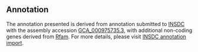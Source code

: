 

Annotation
----------

The annotation presented is derived from annotation submitted to
[INSDC](http://www.insdc.org) with the assembly accession
[GCA\_000975735.3](http://www.ebi.ac.uk/ena/data/view/GCA_000975735.3),
with additional non-coding genes derived from
[Rfam](http://rfam.xfam.org/). For more details, please visit [INSDC
annotation
import](http://ensemblgenomes.org/info/data/insdc_annotation).
